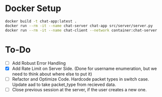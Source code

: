 # Docker Setup

```bash
docker build -t chat-app:latest .
docker run --rm -it --name chat-server chat-app src/server/server.py
docker run --rm -it --name chat-client --network container:chat-server chat-app src/client.py
```

# To-Do
- [ ] Add Robust Error Handling
- [x] Add Rate Limit on Server Side. (Done for username enumeration, but we need to think about where else to put it)
- [ ] Refactor and Optimize Code. Hardcode packet types in switch case. Update aad to take packet_type from recieved data.
- [ ] Close previous session at the server, if the user creates a new one. 